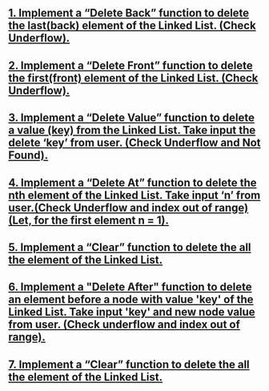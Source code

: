 ## [1.	Implement a “Delete Back” function to delete the last(back) element of the Linked List. (Check Underflow).](https://github.com/1915002510/cse214/blob/main/Problem%20Set%208/1.c)

## [2.	Implement a “Delete Front” function to delete the first(front) element of the Linked List. (Check Underflow).](https://github.com/1915002510/cse214/blob/main/Problem%20Set%208/2.c)

## [3.	Implement a “Delete Value” function to delete a value (key) from the Linked List. Take input the delete ‘key’ from user. (Check Underflow and Not Found).](https://github.com/1915002510/cse214/blob/main/Problem%20Set%208/3.c)

## [4.	Implement a “Delete At” function to delete the nth element of the Linked List. Take input ‘n’ from user.(Check Underflow and index out of range) (Let, for the first element n = 1).](https://github.com/1915002510/cse214/blob/main/Problem%20Set%208/4.c)

## [5.	Implement a “Clear” function to delete the all the element of the Linked List.](https://github.com/1915002510/cse214/blob/main/Problem%20Set%208/5.c)

## [6.	Implement a "Delete After" function to delete an element before a node with value 'key' of the Linked List. Take input 'key' and new node value from user. (Check underflow and index out of range).](https://github.com/1915002510/cse214/blob/main/Problem%20Set%208/6.c)

## [7.	Implement a “Clear” function to delete the all the element of the Linked List.](https://github.com/1915002510/cse214/blob/main/Problem%20Set%208/7.c)

